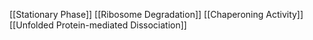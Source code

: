 [[Stationary Phase]]
[[Ribosome Degradation]]
[[Chaperoning Activity]]
[[Unfolded Protein-mediated Dissociation]]
